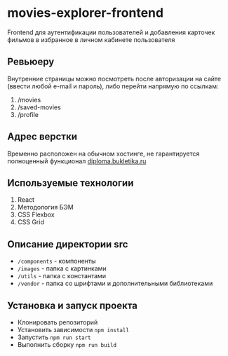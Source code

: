 # movies-explorer-frontend
Frontend для аутентификации пользователей и добавления карточек фильмов в избранное в личном кабинете пользователя

## Ревьюеру
Внутренние страницы можно посмотреть после авторизации на сайте (ввести любой e-mail и пароль), либо перейти напрямую по ссылкам:
1. /movies
2. /saved-movies
3. /profile

## Адрес верстки
Временно расположен на обычном хостинге, не гарантируется полноценный функционал
[diploma.bukletika.ru](http://diploma.bukletika.ru)

## Используемые технологии
1. React
2. Методология БЭМ
3. CSS Flexbox
4. CSS Grid

## Описание директории src
* `/components` - компоненты
* `/images` - папка с картинками
* `/utils` - папка с константами
* `/vendor` - папка со шрифтами и дополнительными библиотеками


## Установка и запуск проекта
* Клонировать репозиторий
* Установить зависимости `npm install`
* Запустить `npm run start`
* Выполнить сборку `npm run build`
